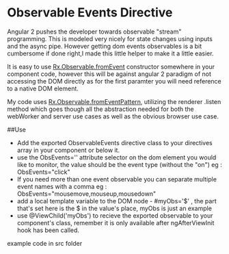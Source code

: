 # Observable Events Directive

Angular 2 pushes the developer towards observable "stream" programming. 
This is modeled very nicely for state changes using inputs and the async pipe.
However getting dom events observables is a bit cumbersome if done right,I made this little helper to make it a little easier.

It is easy to use [Rx.Observable.fromEvent](http://reactivex.io/rxjs/class/es6/Observable.js~Observable.html#static-method-fromEvent) constructor somewhere in your component code, 
however this will be against angular 2 paradigm of not accessing the DOM directly as for the first paramter you will need reference to a native DOM element.

My code uses [Rx.Observable.fromEventPattern](http://reactivex.io/rxjs/class/es6/Observable.js~Observable.html#static-method-fromEventPattern), utilizing the renderer .listen method
 which goes though all the abstraction needed for both the webWorker and server use cases as well as the obvious browser use case.
 
 
##Use

- Add the exported ObservableEvents directive class to your directives array in your component or below it.
- use the ObsEvents='' attribute selector on the dom element you would like to monitor, the value should be the event type (without the "on") eg : ObsEvents="click"
- If you need more than one event observable you can separate multiple event names with a comma eg : ObsEvents="mousemove,mouseup,mousedown" 
- add a local template variable to the DOM node - #myObs='$' , the part that's set here is the $ in the value's place, myObs is just an example
- use @ViewChild('myObs') to recieve the exported observable to your component's class, remember it is only available after ngAfterViewInit hook has been called.

example code in src folder



